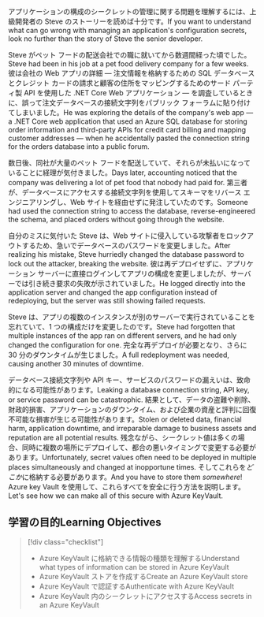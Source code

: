 <span data-ttu-id="c97dc-101">アプリケーションの構成のシークレットの管理に関する問題を理解するには、上級開発者の Steve のストーリーを読めば十分です。</span><span class="sxs-lookup"><span data-stu-id="c97dc-101">If you want to understand what can go wrong with managing an application's configuration secrets, look no further than the story of Steve the senior developer.</span></span>

<span data-ttu-id="c97dc-102">Steve がペット フードの配送会社での職に就いてから数週間経った頃でした。</span><span class="sxs-lookup"><span data-stu-id="c97dc-102">Steve had been in his job at a pet food delivery company for a few weeks.</span></span> <span data-ttu-id="c97dc-103">彼は会社の Web アプリの詳細 &mdash; 注文情報を格納するための SQL データベースとクレジット カードの請求と顧客の住所をマッピングするためのサード パーティ製 API を使用した .NET Core Web アプリケーション &mdash; を調査しているときに、誤って注文データベースの接続文字列をパブリック フォーラムに貼り付けてしまいました。</span><span class="sxs-lookup"><span data-stu-id="c97dc-103">He was exploring the details of the company's web app &mdash; a .NET Core web application that used an Azure SQL database for storing order information and third-party APIs for credit card billing and mapping customer addresses &mdash; when he accidentally pasted the connection string for the orders database into a public forum.</span></span>

<span data-ttu-id="c97dc-104">数日後、同社が大量のペット フードを配送していて、それらが未払いになっていることに経理が気付きました。</span><span class="sxs-lookup"><span data-stu-id="c97dc-104">Days later, accounting noticed that the company was delivering a lot of pet food that nobody had paid for.</span></span> <span data-ttu-id="c97dc-105">第三者が、データベースにアクセスする接続文字列を使用してスキーマをリバース エンジニアリングし、Web サイトを経由せずに発注していたのです。</span><span class="sxs-lookup"><span data-stu-id="c97dc-105">Someone had used the connection string to access the database, reverse-engineered the schema, and placed orders without going through the website.</span></span>

<span data-ttu-id="c97dc-106">自分のミスに気付いた Steve は、Web サイトに侵入している攻撃者をロックアウトするため、急いでデータベースのパスワードを変更しました。</span><span class="sxs-lookup"><span data-stu-id="c97dc-106">After realizing his mistake, Steve hurriedly changed the database password to lock out the attacker, breaking the website.</span></span> <span data-ttu-id="c97dc-107">彼は再デプロイせずに、アプリケーション サーバーに直接ログインしてアプリの構成を変更しましたが、サーバーでは引き続き要求の失敗が示されていました。</span><span class="sxs-lookup"><span data-stu-id="c97dc-107">He logged directly into the application server and changed the app configuration instead of redeploying, but the server was still showing failed requests.</span></span>

<span data-ttu-id="c97dc-108">Steve は、アプリの複数のインスタンスが別のサーバーで実行されていることを忘れていて、1 つの構成だけを変更したのです。</span><span class="sxs-lookup"><span data-stu-id="c97dc-108">Steve had forgotten that multiple instances of the app ran on different servers, and he had only changed the configuration for one.</span></span> <span data-ttu-id="c97dc-109">完全な再デプロイが必要となり、さらに 30 分のダウンタイムが生じました。</span><span class="sxs-lookup"><span data-stu-id="c97dc-109">A full redeployment was needed, causing another 30 minutes of downtime.</span></span>

<span data-ttu-id="c97dc-110">データベース接続文字列や API キー、サービスのパスワードの漏えいは、致命的になる可能性があります。</span><span class="sxs-lookup"><span data-stu-id="c97dc-110">Leaking a database connection string, API key, or service password can be catastrophic.</span></span> <span data-ttu-id="c97dc-111">結果として、データの盗難や削除、財政的損害、アプリケーションのダウンタイム、および企業の資産と評判に回復不可能な損害が生じる可能性があります。</span><span class="sxs-lookup"><span data-stu-id="c97dc-111">Stolen or deleted data, financial harm, application downtime, and irreparable damage to business assets and reputation are all potential results.</span></span> <span data-ttu-id="c97dc-112">残念ながら、シークレット値は多くの場合、同時に複数の場所にデプロイして、都合の悪いタイミングで変更する必要があります。</span><span class="sxs-lookup"><span data-stu-id="c97dc-112">Unfortunately, secret values often need to be deployed in multiple places simultaneously and changed at inopportune times.</span></span> <span data-ttu-id="c97dc-113">そしてこれらを*どこか*に格納する必要があります。</span><span class="sxs-lookup"><span data-stu-id="c97dc-113">And you have to store them *somewhere*!</span></span> <span data-ttu-id="c97dc-114">Azure key Vault を使用して、これらすべてを安全に行う方法を説明します。</span><span class="sxs-lookup"><span data-stu-id="c97dc-114">Let's see how we can make all of this secure with Azure KeyVault.</span></span>

## <a name="learning-objectives"></a><span data-ttu-id="c97dc-115">学習の目的</span><span class="sxs-lookup"><span data-stu-id="c97dc-115">Learning Objectives</span></span>
> [!div class="checklist"]
> * <span data-ttu-id="c97dc-116">Azure KeyVault に格納できる情報の種類を理解する</span><span class="sxs-lookup"><span data-stu-id="c97dc-116">Understand what types of information can be stored in Azure KeyVault</span></span>
> * <span data-ttu-id="c97dc-117">Azure KeyVault ストアを作成する</span><span class="sxs-lookup"><span data-stu-id="c97dc-117">Create an Azure KeyVault store</span></span>
> * <span data-ttu-id="c97dc-118">Azure KeyVault で認証する</span><span class="sxs-lookup"><span data-stu-id="c97dc-118">Authenticate with Azure KeyVault</span></span>
> * <span data-ttu-id="c97dc-119">Azure KeyVault 内のシークレットにアクセスする</span><span class="sxs-lookup"><span data-stu-id="c97dc-119">Access secrets in an Azure KeyVault</span></span>